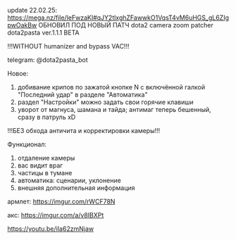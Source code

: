 update 22.02.25: https://mega.nz/file/leFwzaKI#qJY2tlxghZFawwkO1VqsT4vM6uHGS_gL6ZIgpwOakBw
ОБНОВИЛ ПОД НОВЫЙ ПАТЧ
dota2 camera zoom patcher dota2pasta ver.1.1.1 BETA

!!!WITHOUT humanizer and bypass VAC!!!

telegram: @dota2pasta_bot

Новое:
1) добивание крипов по зажатой кнопке N с включённой галкой "Последний удар" в разделе "Автоматика"
2) раздел "Настройки" можно задать свои горячие клавиши
3) уворот от магнуса, шамана и тайда; антимаг теперь бешенный, сразу в патруль xD

!!!БЕЗ обхода античита и корректировки камеры!!!

Функционал:
1) отдаление камеры
2) вас видит враг
3) частицы в тумане
4) автоматика: сценарии, уклонение
5) внешняя дополнительная информация

армлет: https://imgur.com/rWCF78N

акс: https://imgur.com/a/v8IBXPt

https://youtu.be/iIa62zmNjaw



